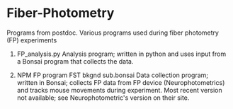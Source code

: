 # Fiber-Photometry
Programs from postdoc. Various programs used during fiber photometry (FP) experiments

1) FP_analysis.py
  Analysis program; written in python and uses input from a Bonsai program that collects the data.

2) NPM FP program FST bkgnd sub.bonsai
  Data collection program; written in Bonsai; collects FP data from FP device (Neurophotometrics) and tracks mouse movements during experiment. Most recent version not available; see Neurophotometric's version on their site. 
